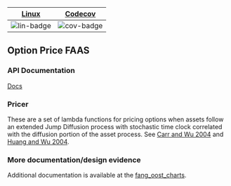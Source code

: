 | [Linux][lin-link] | [Codecov][cov-link] |
| :---------------: | :-----------------: |
| ![lin-badge]      | ![cov-badge]        |

[lin-badge]: https://travis-ci.org/phillyfan1138/option_price_faas.svg "Travis build status"
[lin-link]:  https://travis-ci.org/phillyfan1138/option_price_faas "Travis build status"
[cov-badge]: https://codecov.io/gh/phillyfan1138/option_price_faas/branch/master/graph/badge.svg
[cov-link]:  https://codecov.io/gh/phillyfan1138/option_price_faas

## Option Price FAAS

### API Documentation

[Docs](https://finside.org/developers/api_docs)

### Pricer
These are a set of lambda functions for pricing options when assets follow an extended Jump Diffusion process with stochastic time clock correlated with the diffusion portion of the asset process. See [Carr and Wu 2004](http://faculty.baruch.cuny.edu/lwu/papers/timechangeLevy_JFE2004.pdf) and [Huang and Wu 2004](https://pdfs.semanticscholar.org/0065/9b64e38e097f9df521ea5393ede9a2b6f824.pdf?_ga=2.75168529.2091536158.1531661727-680909490.1531661727).  

### More documentation/design evidence
Additional documentation is available at the [fang_oost_charts](https://github.com/phillyfan1138/fang_oost_cal_charts).